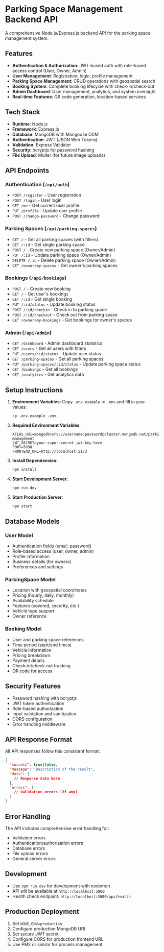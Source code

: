 # Parking Space Management Backend API

A comprehensive Node.js/Express.js backend API for the parking space management system.

## Features

- **Authentication & Authorization**: JWT-based auth with role-based access control (User, Owner, Admin)
- **User Management**: Registration, login, profile management
- **Parking Space Management**: CRUD operations with geospatial search
- **Booking System**: Complete booking lifecycle with check-in/check-out
- **Admin Dashboard**: User management, analytics, and system oversight
- **Real-time Features**: QR code generation, location-based services

## Tech Stack

- **Runtime**: Node.js
- **Framework**: Express.js
- **Database**: MongoDB with Mongoose ODM
- **Authentication**: JWT (JSON Web Tokens)
- **Validation**: Express Validator
- **Security**: bcryptjs for password hashing
- **File Upload**: Multer (for future image uploads)

## API Endpoints

### Authentication (`/api/auth`)
- `POST /register` - User registration
- `POST /login` - User login
- `GET /me` - Get current user profile
- `PUT /profile` - Update user profile
- `POST /change-password` - Change password

### Parking Spaces (`/api/parking-spaces`)
- `GET /` - Get all parking spaces (with filters)
- `GET /:id` - Get single parking space
- `POST /` - Create new parking space (Owner/Admin)
- `PUT /:id` - Update parking space (Owner/Admin)
- `DELETE /:id` - Delete parking space (Owner/Admin)
- `GET /owner/my-spaces` - Get owner's parking spaces

### Bookings (`/api/bookings`)
- `POST /` - Create new booking
- `GET /` - Get user's bookings
- `GET /:id` - Get single booking
- `PUT /:id/status` - Update booking status
- `POST /:id/checkin` - Check in to parking space
- `POST /:id/checkout` - Check out from parking space
- `GET /owner/my-bookings` - Get bookings for owner's spaces

### Admin (`/api/admin`)
- `GET /dashboard` - Admin dashboard statistics
- `GET /users` - Get all users with filters
- `PUT /users/:id/status` - Update user status
- `GET /parking-spaces` - Get all parking spaces
- `PUT /parking-spaces/:id/status` - Update parking space status
- `GET /bookings` - Get all bookings
- `GET /analytics` - Get analytics data

## Setup Instructions

1. **Environment Variables**: Copy `.env.example` to `.env` and fill in your values:
   ```bash
   cp .env.example .env
   ```

2. **Required Environment Variables**:
   ```
   ATLAS_URI=mongodb+srv://username:password@cluster.mongodb.net/parking-management
   JWT_SECRET=your-super-secret-jwt-key-here
   PORT=5000
   FRONTEND_URL=http://localhost:5173
   ```

3. **Install Dependencies**:
   ```bash
   npm install
   ```

4. **Start Development Server**:
   ```bash
   npm run dev
   ```

5. **Start Production Server**:
   ```bash
   npm start
   ```

## Database Models

### User Model
- Authentication fields (email, password)
- Role-based access (user, owner, admin)
- Profile information
- Business details (for owners)
- Preferences and settings

### ParkingSpace Model
- Location with geospatial coordinates
- Pricing (hourly, daily, monthly)
- Availability schedule
- Features (covered, security, etc.)
- Vehicle type support
- Owner reference

### Booking Model
- User and parking space references
- Time period (start/end times)
- Vehicle information
- Pricing breakdown
- Payment details
- Check-in/check-out tracking
- QR code for access

## Security Features

- Password hashing with bcryptjs
- JWT token authentication
- Role-based authorization
- Input validation and sanitization
- CORS configuration
- Error handling middleware

## API Response Format

All API responses follow this consistent format:

```json
{
  "success": true|false,
  "message": "Description of the result",
  "data": {
    // Response data here
  },
  "errors": [
    // Validation errors (if any)
  ]
}
```

## Error Handling

The API includes comprehensive error handling for:
- Validation errors
- Authentication/authorization errors
- Database errors
- File upload errors
- General server errors

## Development

- Use `npm run dev` for development with nodemon
- API will be available at `http://localhost:5000`
- Health check endpoint: `http://localhost:5000/api/health`

## Production Deployment

1. Set `NODE_ENV=production`
2. Configure production MongoDB URI
3. Set secure JWT secret
4. Configure CORS for production frontend URL
5. Use PM2 or similar for process management
